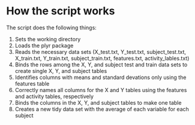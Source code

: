 # How the script works
The script does the following things:
1. Sets the working directory
2. Loads the plyr package
3. Reads the necessary data sets (X_test.txt, Y_test.txt, subject_test.txt, X_train.txt, Y_train.txt, subject_train.txt, features.txt, activity_lables.txt)
4. Binds the rows among the X, Y, and subject test and train data sets to create single X, Y, and subject tables
5. Identifies columns with means and standard devations only using the features table
6. Correctly names all columns for the X and Y tables using the features and activity tables, respectively
7. Binds the columns in the X, Y, and subject tables to make one table
8. Creates a new tidy data set with the average of each variable for each subject 

